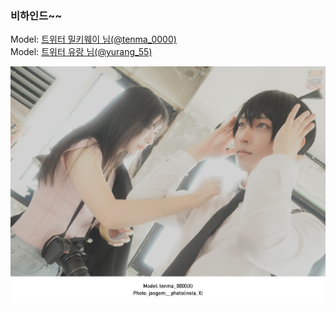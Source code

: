 ﻿---
dddd: 2024.09.08 빈티지플랜트 목동 체인소맨 아키
nickname: 비하인드
sns_type: x
sns_id: behind
---

<a name="behind"></a>

### 비하인드~~

Model: <a href="https://x.com/tenma_0000" target="_blank">트위터 밀키웨이 님(@tenma_0000)</a>  
Model: <a href="https://x.com/yurang_55" target="_blank">트위터 유랑 님(@yurang_55)</a>

![DSC01069.jpg](/assets/img/2024/09-08/바하인드/DSC01069.jpg)
